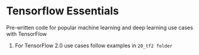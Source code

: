 # Tensorflow Essentials
Pre-written code for popular machine learning and deep learning use cases with TensorFlow

1. For TensorFlow 2.0 use cases follow examples in `20_tf2 folder`
